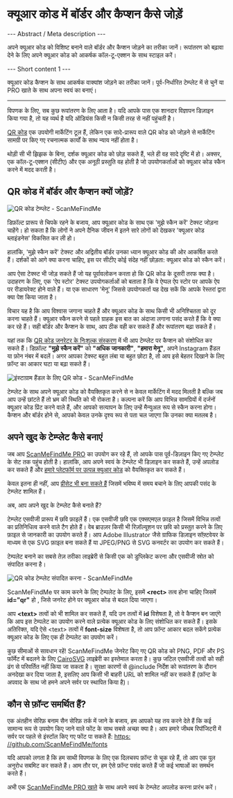<h1>क्यूआर कोड में बॉर्डर और कैप्शन कैसे जोड़ें</h1>

--- Abstract / Meta description ---

अपने क्यूआर कोड को विशिष्ट बनाने वाले बॉर्डर और कैप्शन जोड़ने का तरीका जानें। रूपांतरण को बढ़ावा देने के लिए अपने क्यूआर कोड को आकर्षक कॉल-टू-एक्शन के साथ स्टाइल करें।

--- Short content 1 ---

क्यूआर कोड कैप्शन के साथ आकर्षक वाक्यांश जोड़ने का तरीका जानें। पूर्व-निर्धारित टेम्प्लेट में से चुनें या PRO खाते के साथ अपना स्वयं का बनाएं।

----------

<p>विपणक के लिए, सब कुछ रूपांतरण के लिए आता है। यदि आपके पास एक शानदार विज्ञापन डिज़ाइन किया गया है, तो यह व्यर्थ है यदि ऑडियंस किसी न किसी तरह से नहीं पहुंचती है।</p>

<p><a href="#static:url">QR कोड</a> एक उपयोगी मार्केटिंग टूल हैं, लेकिन एक सादे-प्रारूप वाले QR कोड को जोड़ने से मार्केटिंग सामग्री पर किए गए रचनात्मक कार्यों के साथ न्याय नहीं होता है। </p>

<p>थोड़ी सी भी झिझक के बिना, दर्शक क्यूआर कोड को छोड़ सकते हैं, भले ही वह सादे दृष्टि में हो। अक्सर, एक कॉल-टू-एक्शन (सीटीए) और एक अनूठी प्रस्तुति वह होती है जो उपयोगकर्ताओं को क्यूआर कोड स्कैन करने में मदद करती है।</p>

<h2>QR कोड में बॉर्डर और कैप्शन क्यों जोड़ें?</h2>

<p class="imageholder">
    <img src="https://media.scanmefindme.com/blog/about_templates/files/img 1 - templates.png"
        alt="QR कोड टेम्प्लेट - ScanMeFindMe">
</p>

<p>डिफ़ॉल्ट प्रारूप से चिपके रहने के बजाय, आप क्यूआर कोड के साथ एक 'मुझे स्कैन करें' टेक्स्ट जोड़ना चाहेंगे। हो सकता है कि लोगों ने अपने दैनिक जीवन में इतने सारे लोगों को देखकर 'क्यूआर कोड ब्लाइंडनेस' विकसित कर ली हो। </p>

<p>हालांकि, 'मुझे स्कैन करें' टेक्स्ट और अद्वितीय बॉर्डर उनका ध्यान क्यूआर कोड की ओर आकर्षित करते हैं। दर्शकों को आगे क्या करना चाहिए, इस पर सीटीए कोई संदेह नहीं छोड़ता: क्यूआर कोड को स्कैन करें। </p>

<p>आप ऐसा टेक्स्ट भी जोड़ सकते हैं जो यह पूर्वावलोकन करता हो कि QR कोड के दूसरी तरफ क्या है। उदाहरण के लिए, एक 'ऐप स्टोर' टेक्स्ट उपयोगकर्ताओं को बताता है कि वे ऐप्पल ऐप स्टोर पर आपके ऐप पर रीडायरेक्ट होने वाले हैं। या एक साधारण 'मेनू' जिससे उपयोगकर्ता यह देख सकें कि आपके रेस्तरां द्वारा क्या पेश किया जाता है।</p>

<p>विचार यह है कि आप विश्वास जगाना चाहते हैं और क्यूआर कोड के साथ किसी भी अनिश्चितता को दूर करना चाहते हैं। क्यूआर स्कैन करने से पहले ग्राहक इस बात का अंदाजा लगाना पसंद करते हैं कि वे क्या कर रहे हैं। सही बॉर्डर और कैप्शन के साथ, आप ठीक वही कर सकते हैं और रूपांतरण बढ़ा सकते हैं।</p>

<p>यहां तक कि <a href="#static:url">QR कोड जनरेटर के निःशुल्क संस्करण</a> में भी आप टेम्प्लेट पर कैप्शन को संशोधित कर सकते हैं। डिफ़ॉल्ट <strong>"मुझे स्कैन करें"</strong> को <strong>"अधिक जानकारी"</strong>, <strong>"हमारा मेनू"</strong>, अपने Instagram हैंडल या फ़ोन नंबर में बदलें। अगर आपका टेक्स्ट बहुत लंबा या बहुत छोटा है, तो आप इसे बेहतर दिखाने के लिए फ़ॉन्ट का आकार घटा या बढ़ा सकते हैं।</p>

<p class="imageholder">
    <img src="https://media.scanmefindme.com/blog/about_templates/files/img 2 - qr code instagram.png"
        alt="इंस्टाग्राम हैंडल के लिए QR कोड - ScanMeFindMe">
</p>

<p>टेम्प्लेट के साथ अपने क्यूआर कोड को वैयक्तिकृत करने से न केवल मार्केटिंग में मदद मिलती है बल्कि जब आप उन्हें छांटते हैं तो भ्रम की स्थिति को भी रोकता है। कल्पना करें कि आप विभिन्न सामग्रियों में दर्जनों क्यूआर कोड प्रिंट करने वाले हैं, और आपको सत्यापन के लिए उन्हें मैन्युअल रूप से स्कैन करना होगा। कैप्शन और बॉर्डर होने से, आपको केवल उनके दृश्य रूप से पता चल जाएगा कि उनका क्या मतलब है।</p>

<h2>अपने खुद के टेम्प्लेट कैसे बनाएं</h2>

<p>जब आप <a href="#pro">ScanMeFindMe PRO</a> का उपयोग कर रहे हैं, तो आपके पास पूर्व-डिज़ाइन किए गए टेम्प्लेट के सेट तक पहुंच होती है। हालांकि, आप अपने स्वयं के टेम्प्लेट भी डिज़ाइन कर सकते हैं, उन्हें अपलोड कर सकते हैं और <a href="#static:url">हमारे प्लेटफॉर्म पर उत्पन्न क्यूआर कोड</a> को वैयक्तिकृत कर सकते हैं।</p>

<p>केवल इतना ही नहीं, आप <a href="#article:about_presets">प्रीसेट भी बना सकते हैं</a> जिसमें भविष्य में समय बचाने के लिए आपकी पसंद के टेम्प्लेट शामिल हैं। </p>

<p>अब, आप अपने खुद के टेम्प्लेट कैसे बनाते हैं?</p>

<p>टेम्प्लेट एसवीजी प्रारूप में छवि फ़ाइलें हैं। एक एसवीजी छवि एक एक्सएमएल फ़ाइल है जिसमें विभिन्न तत्वों का प्रतिनिधित्व करने वाले टैग होते हैं। वेब ब्राउज़र किसी भी रिज़ॉल्यूशन पर छवि को प्रस्तुत करने के लिए फ़ाइल से जानकारी का उपयोग करते हैं। आप Adobe Illustrator जैसे ग्राफिक डिज़ाइन सॉफ़्टवेयर के माध्यम से एक SVG फ़ाइल बना सकते हैं या JPEG/PNG से SVG कनवर्टर का उपयोग कर सकते हैं।</p>

<p>टेम्पलेट बनाने का सबसे तेज़ तरीका लाइब्रेरी से किसी एक को डुप्लिकेट करना और एसवीजी स्रोत को संपादित करना है।</p>

<p class="imageholder">
    <img src="https://media.scanmefindme.com/blog/about_templates/files/img 3 - edit svg template.png"
        alt="QR कोड टेम्प्लेट संपादित करना - ScanMeFindMe">
</p>

<p>ScanMeFindMe पर काम करने के लिए टेम्पलेट के लिए, इसमें <strong class="notranslate">&lt;rect&gt;</strong> तत्व होना चाहिए जिसमें <strong class="notranslate">id="qr"</strong> हो , जिसे जनरेट होने पर क्यूआर कोड से बदल दिया जाएगा।</p>

<p>आप <strong class="notranslate">&lt;text&gt;</strong> तत्वों को भी शामिल कर सकते हैं, यदि उन तत्वों में <strong class="notranslate">id</strong> विशेषता है, तो वे कैप्शन बन जाएंगे कि आप इस टेम्पलेट का उपयोग करने वाले प्रत्येक क्यूआर कोड के लिए संशोधित कर सकते हैं। इसके अतिरिक्त, यदि ऐसे <span class="notranslate">&lt;text&gt;</span> तत्वों में <strong class="notranslate">font-size</strong> विशेषता है, तो आप फ़ॉन्ट आकार बदल सकेंगे प्रत्येक क्यूआर कोड के लिए एक ही टेम्पलेट का उपयोग करें।</p>

<p>कुछ सीमाओं से सावधान रहें! ScanMeFindMe जेनरेट किए गए QR कोड को PNG, PDF और PS फॉर्मेट में बदलने के लिए <a href="https://cairosvg.org/" class="smfm-externallink">CairoSVG</a> लाइब्रेरी का इस्तेमाल करता है। कुछ जटिल एसवीजी तत्वों को सही ढंग से परिवर्तित नहीं किया जा सकता है। सुरक्षा कारणों से @include निर्देश को रूपांतरण के दौरान अनदेखा कर दिया जाता है, इसलिए आप किसी भी बाहरी URL को शामिल नहीं कर सकते हैं (फ़ॉन्ट के अपवाद के साथ जो हमने अपने सर्वर पर स्थापित किया है)।</p>

<h2>कौन से फ़ॉन्ट समर्थित हैं? </h2>

<p>एक अंतहीन सेरिफ़ बनाम सैन सेरिफ़ तर्क में जाने के बजाय, हम आपको यह तय करने देते हैं कि कई सामान्य रूप से उपयोग किए जाने वाले फोंट के साथ सबसे अच्छा क्या है। आप हमारे जीथब रिपॉजिटरी में सर्वर पर पहले से इंस्टॉल किए गए फोंट पा सकते हैं: <a href="https://github.com/ScanMeFindMe/fonts" class="smfm-externallink" target="_blank">https: //github.com/ScanMeFindMe/fonts</a></p>

<p>यदि आपको लगता है कि हम साथी विपणक के लिए एक दिलचस्प फ़ॉन्ट से चूक रहे हैं, तो आप एक पुल अनुरोध सबमिट कर सकते हैं। आम तौर पर, हम ऐसे फ़ॉन्ट पसंद करते हैं जो कई भाषाओं का समर्थन करते हैं।</p>

<p>अभी एक <a href="#pro">ScanMeFindMe PRO खाते</a> के साथ अपने स्वयं के टेम्प्लेट अपलोड करना प्रारंभ करें।</p>
